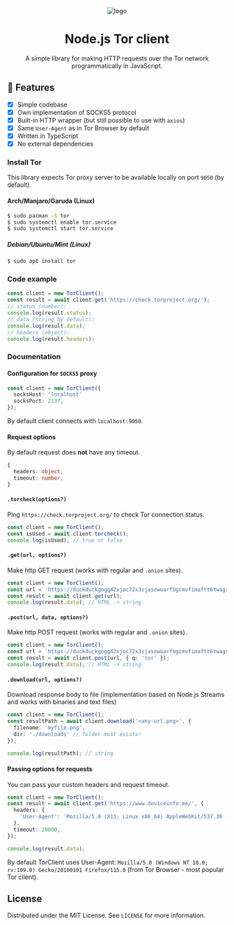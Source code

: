 <div align="center">
  <img alt="logo" src="https://github.com/user-attachments/assets/0825ceb7-837a-4aa4-a34e-4e29b6cf66d4">
</div>

<h1 align="center">
  Node.js Tor client
</h1>

<p align="center">
  A simple library for making HTTP requests over the Tor network programmatically in JavaScript.
</p>

## 🧅 Features

- [x] Simple codebase
- [x] Own implementation of SOCKS5 protocol
- [x] Built-in HTTP wrapper (but still possible to use with `axios`) 
- [x] Same `User-Agent` as in Tor Browser by default
- [x] Written in TypeScript
- [x] No external dependencies 

### Install Tor

This library expects Tor proxy server to be available locally on port `9050` (by default).

#### Arch/Manjaro/Garuda (Linux)
```bash
$ sudo pacman -S tor
$ sudo systemctl enable tor.service
$ sudo systemctl start tor.service
```
##### Debian/Ubuntu/Mint (Linux)
```bash
$ sudo apt install tor
```

### Code example
```ts
const client = new TorClient();
const result = await client.get('https://check.torproject.org/');
// status (number):
console.log(result.status);
// data (string by default):
console.log(result.data);
// headers (object):
console.log(result.headers);
```

### Documentation
#### Configuration for `SOCKS5` proxy
```ts
const client = new TorClient({ 
  socksHost: 'localhost' 
  socksPort: 2137,
});
```
By default client connects with `localhost:9050`.

#### Request options
By default request does **not** have any timeout.
```ts
{
  headers: object,
  timeout: number,
}
```

#### `.torcheck(options?)`
Ping `https://check.torproject.org/` to check Tor connection status.
```ts
const client = new TorClient();
const isUsed = await client.torcheck();
console.log(isUsed); // true or false
```

#### `.get(url, options?)`
Make http GET request (works with regular and `.onion` sites).
```ts
const client = new TorClient();
const url = 'https://duckduckgogg42xjoc72x3sjasowoarfbgcmvfimaftt6twagswzczad.onion/?q=tor';
const result = await client.get(url);
console.log(result.data); // HTML -> string
```

#### `.post(url, data, options?)`
Make http POST request (works with regular and `.onion` sites).
```ts
const client = new TorClient();
const url = 'https://duckduckgogg42xjoc72x3sjasowoarfbgcmvfimaftt6twagswzczad.onion/';
const result = await client.post(url, { q: 'tor' });
console.log(result.data); // HTML -> string
```

#### `.download(url, options?)`
Download response body to file (implementation based on Node.js Streams and works with binaries and text files)
```ts
const client = new TorClient();
const resultPath = await client.download('<any-url.png>', {
  filename: 'myfile.png',
  dir: './downloads' // folder must exists!
});

console.log(resultPath); // string
```

#### Passing options for requests
You can pass your custom headers and request timeout.
```ts
const client = new TorClient();
const result = await client.get('https://www.deviceinfo.me/', {
  headers: {
    'User-Agent': 'Mozilla/5.0 (X11; Linux x86_64) AppleWebKit/537.36 (KHTML, like Gecko) Chrome/95.0.4638.69 Safari/537.36',
  },
  timeout: 20000,
});

console.log(result.data);
```

By default TorClient uses User-Agent: `Mozilla/5.0 (Windows NT 10.0; rv:109.0) Gecko/20100101 Firefox/115.0` (from Tor Browser - most popular Tor client).

## License

Distributed under the MIT License. See `LICENSE` for more information.

